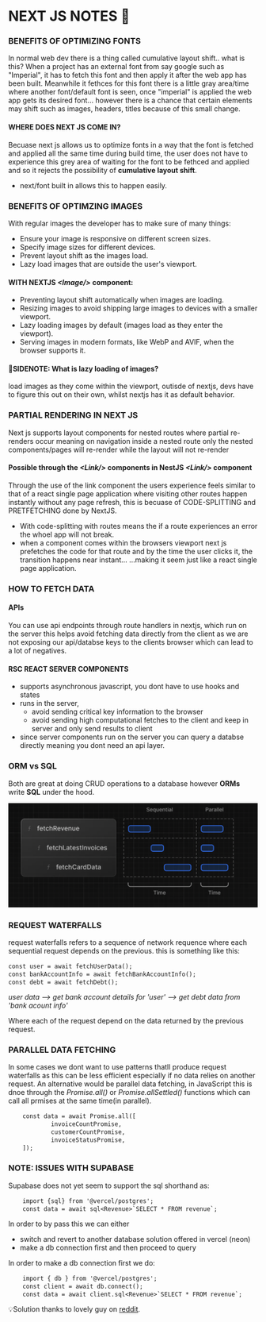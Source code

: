 # NEXT JS NOTES 📝

### BENEFITS OF OPTIMIZING FONTS
In normal web dev there is a thing called <a>cumulative layout shift</a>..  what is this?
When a project has an external font from say google such as "Imperial", it has to fetch this font and then apply it after the web app has been built.
Meanwhile it fethces for this font there is a little gray area/time where another font/default font is seen, once "imperial" is applied the web app gets its desired font...
however there is a chance that certain elements may shift such as images, headers, titles because of this small change.
#### WHERE DOES NEXT JS COME IN?
Becuase next js allows us to optimize fonts in a way that the font is fetched and applied all the same time during build time, the user does not have to experience
this grey area of waiting for the font to be fethced and applied and so it rejects the possibility of __cumulative layout shift__.
 - next/font built in allows this to happen easily.

### BENEFITS OF OPTIMZING IMAGES 
With regular images the developer has to make sure of many things:
- Ensure your image is responsive on different screen sizes.
- Specify image sizes for different devices.
- Prevent layout shift as the images load.
- Lazy load images that are outside the user's viewport.

#### WITH NEXTJS _\<Image/>_ component:
- Preventing layout shift automatically when images are loading.
- Resizing images to avoid shipping large images to devices with a smaller viewport.
- Lazy loading images by default (images load as they enter the viewport).
- Serving images in modern formats, like WebP and AVIF, when the browser supports it.

#### 🧐SIDENOTE: What is lazy loading of images?
load images as they come within the viewport, outisde of nextjs, devs have to figure this out on their own, whilst nextjs has it as default behavior.

### PARTIAL RENDERING IN NEXT JS
Next js supports layout components for nested routes where partial re-renders occur meaning on navigation inside a nested route only the nested components/pages will re-render while the layout will not re-render
#### Possible through the _\<Link/>_ components in NestJS _\<Link/>_  component
Through the use of the link component the users experience feels similar to that of a react single page application where visiting other routes happen instantly without any page refresh, this is becuase of CODE-SPLITTING and PRETFETCHING done by NextJS.
- With code-splitting with routes means the if a route experiences an error the whoel app will not break.
- when a <Link/> component comes within the browsers viewport next js prefetches the code for that route and by the time the user clicks it, the transition happens near instant...
...making it seem just like a react single page application.

### HOW TO FETCH DATA
#### APIs
You can use api endpoints through route handlers in nextjs, which run on the server
this helps avoid fetching data directly from the client as we are not exposing our api/databse keys to the clients browser which can lead to a lot of negatives.

#### RSC REACT SERVER COMPONENTS

- supports asynchronous javascript, you dont have to use hooks and states
- runs in the server,
        <ul>
        <li> avoid sending critical key information to the browser</li>
        <li> avoid sending high computational fetches to the client and keep in server and only send results to client</li>
        </ul>
- since server components run on the server you can query a databse directly meaning you dont need an api layer.

### ORM vs SQL
Both are great at doing CRUD operations to a database however __ORMs__ write __SQL__ under the hood.

![alt text](image.png)

### REQUEST WATERFALLS
request waterfalls refers to a sequence of network requence where each sequential request depends on the previous.
this is something like this:

    const user = await fetchUserData();
    const bankAccountInfo = await fetchBankAccountInfo();
    const debt = await fetchDebt();
_user data --> get bank account details for 'user' --> get debt data from 'bank acount info'_

Where each of the request depend on the data returned by the previous request.

### PARALLEL DATA FETCHING
In some cases we dont want to use patterns thatll produce request waterfalls as this can be less efficient especially if no data relies on another request.
An alternative would be parallel data fetching, in JavaScript this is dnoe through the _Promise.all()_ or _Promise.allSettled()_ functions which can call all prmises at the same time(in parallel).

        const data = await Promise.all([
                invoiceCountPromise,
                customerCountPromise,
                invoiceStatusPromise,
        ]);

### NOTE: ISSUES WITH SUPABASE
Supabase does not yet seem to support the sql shorthand as:

        import {sql} from '@vercel/postgres';
        const data = await sql<Revenue>`SELECT * FROM revenue`;
In order to by pass this we can either 
- switch and revert to another database solution offered in vercel (neon)
- make a db connection first and then proceed to query

In order to make a db connection first we do:

        import { db } from '@vercel/postgres';
        const client = await db.connect(); 
        const data = await client.sql<Revenue>`SELECT * FROM revenue`;
💡Solution thanks to lovely guy on <a href='https://screen.studio/share/dg7ZYizd'>reddit</a>.